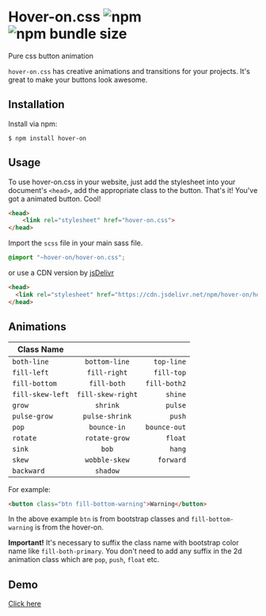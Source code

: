 # Hover-on.css ![npm](https://img.shields.io/npm/v/hover-on.svg)  ![npm bundle size](https://img.shields.io/bundlephobia/min/hover-on.svg)
Pure css button animation
 
`hover-on.css` has creative animations and transitions for your projects. It's great to make your buttons look awesome.

## Installation
Install via npm:

`$ npm install hover-on`

## Usage
To use hover-on.css in your website, just add the stylesheet into your document's `<head>`, add the appropriate class to the button. That's it! You've got a animated button. Cool!

```html
<head>
    <link rel="stylesheet" href="hover-on.css">
</head>
```

Import the `scss` file in your main sass file.

```scss
@import "~hover-on/hover-on.css";
```

or use a CDN version by [jsDelivr](https://cdn.jsdelivr.net/npm/hover-on/hover-on.css)

```html
<head>
  <link rel="stylesheet" href="https://cdn.jsdelivr.net/npm/hover-on/hover-on.css">
</head>
```

## Animations

| Class Name       |                    |                 |
| --------------   |:-----------------: | --------------: |
| `both-line`      | `bottom-line`      | `top-line`      |
| `fill-left`      | `fill-right`       | `fill-top`      |
| `fill-bottom`    | `fill-both`        | `fill-both2`    |
| `fill-skew-left` | `fill-skew-right`  | `shine`         |
| `grow`           | `shrink`           | `pulse`         |
| `pulse-grow`     | `pulse-shrink`     | `push`          |
| `pop`            | `bounce-in`        | `bounce-out`    |
| `rotate`         | `rotate-grow`      | `float`         |
| `sink`           | `bob`              | `hang`          | 
| `skew`           | `wobble-skew`      | `forward`       | 
| `backward`       | `shadow`           |                 | 

For example:

```html
<button class="btn fill-bottom-warning">Warning</button>
```
In the above example `btn` is from bootstrap classes and `fill-bottom-warning` is from the hover-on.

**Important!** It's necessary to suffix the class name with bootstrap color name like `fill-both-primary`. You don't need to add any suffix in the 2d animation class which are `pop`, `push`, `float` etc.
## Demo

[Click here](https://hover.knowankit.com/)
